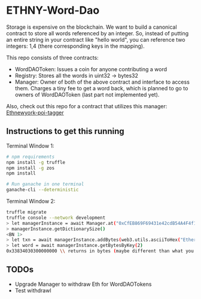 # ETHNY-Word-Dao

Storage is expensive on the blockchain. We want to build a canonical contract to store all words referenced by an integer. So, instead of putting an entire string in your contract like "hello world", you can reference two integers: 1,4 (there corresponding keys in the mapping).

This repo consists of three contracts:

- WordDAOToken: Issues a coin for anyone contributing a word
- Registry: Stores all the words in uint32 -> bytes32
- Manager: Owner of both of the above contract and interface to access them. Charges a tiny fee to get a word back, which is planned to go to owners of WordDAOToken (last part not implemented yet).

Also, check out this repo for a contract that utilizes this manager: [Ethnewyork-poi-tagger](https://github.com/j0x0j/ethnewyork-poi-tagger)

## Instructions to get this running

Terminal Window 1:

```bash
# npm requirements
npm install -g truffle
npm install -g zos
npm install

# Run ganache in one terminal
ganache-cli --deterministic
```

Terminal Window 2:

```bash
truffle migrate
truffle console --network development
> let managerInstance = await Manager.at("0xCfEB869F69431e42cdB54A4F4f105C19C080A601")
> managerInstance.getDictionarySize()
<BN 1>
> let txn = await managerInstance.addBytes(web3.utils.asciiToHex("Ethereum"))
> let word = await managerInstance.getBytesByKey(2)
0x33834030300000000 \\ returns in bytes (maybe different than what you put into addBytes)
```

## TODOs

- Upgrade Manager to withdraw Eth for WordDAOTokens
- Test withdrawl
